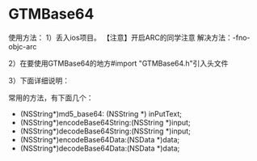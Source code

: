 GTMBase64
=========

使用方法：
1）丢入ios项目。
【注意】开启ARC的同学注意
解决方法：-fno-objc-arc

2）在要使用GTMBase64的地方#import "GTMBase64.h"引入头文件

3）下面详细说明：

常用的方法，有下面几个：
+ (NSString*)md5_base64: (NSString *) inPutText;
+ (NSString*)encodeBase64String:(NSString *)input;
+ (NSString*)decodeBase64String:(NSString *)input;
+ (NSString*)encodeBase64Data:(NSData *)data;
+ (NSString*)decodeBase64Data:(NSData *)data;
